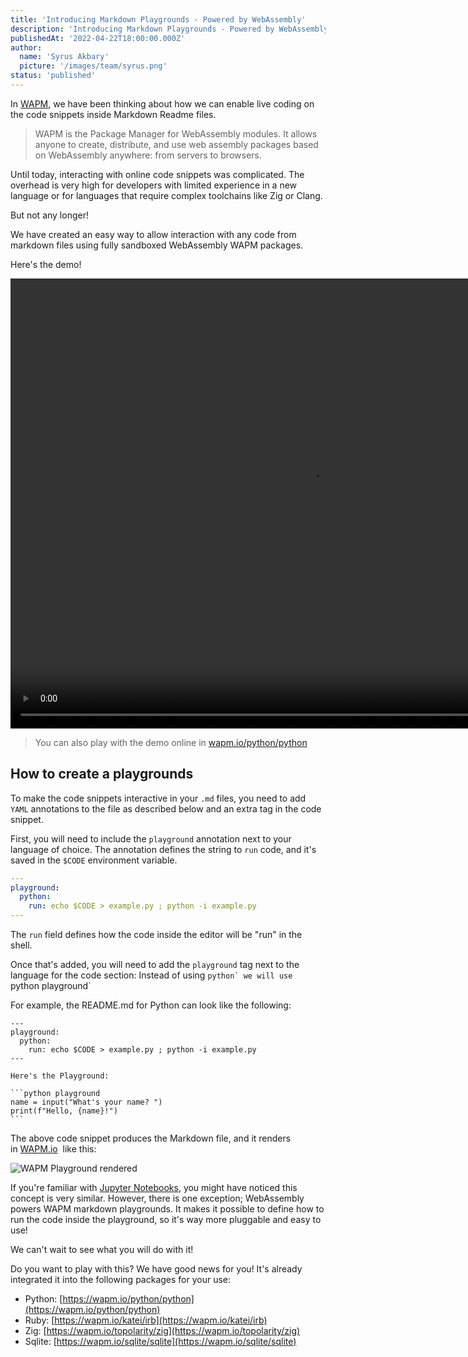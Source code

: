 ```yaml
---
title: 'Introducing Markdown Playgrounds - Powered by WebAssembly'
description: 'Introducing Markdown Playgrounds - Powered by WebAssembly'
publishedAt: '2022-04-22T18:00:00.000Z'
author:
  name: 'Syrus Akbary'
  picture: '/images/team/syrus.png'
status: 'published'
---
```


In [WAPM](https://wapm.io/), we have been thinking about how we can enable live coding on the code snippets inside Markdown Readme files.

> WAPM is the Package Manager for WebAssembly modules. It allows anyone to create, distribute, and use web assembly packages based on WebAssembly anywhere: from servers to browsers.

Until today, interacting with online code snippets was complicated. The overhead is very high for developers with limited experience in a new language or for languages that require complex toolchains like Zig or Clang.

But not any longer!

We have created an easy way to allow interaction with any code from markdown files using fully sandboxed WebAssembly WAPM packages.

Here's the demo!

<video width="960" height="720" controls preload="auto" autoplay loop muted>
  <source src="/images/blog/wapm-playground.mp4" type="video/mp4">
  <source src="/images/blog/wapm-playground.mov" type="video/quicktime">
</video>

> You can also play with the demo online in [wapm.io/python/python](https://wapm.io/python/python)

## How to create a playgrounds

To make the code snippets interactive in your `.md` files, you need to add `YAML` annotations to the file as described below and an extra tag in the code snippet.

First, you will need to include the `playground` annotation next to your language of choice. The annotation defines the string to `run` code, and it's saved in the `$CODE` environment variable.

```yaml
---
playground:
  python:
    run: echo $CODE > example.py ; python -i example.py
---

```

The `run` field defines how the code inside the editor will be "run" in the shell.

Once that's added, you will need to add the `playground` tag next to the language for the code section: Instead of using `` python` we will use  ``python playground`

For example, the README.md for Python can look like the following:

<pre>
<code class="hljs language-markdown">---
playground:
  python:
    run: echo $CODE > example.py ; python -i example.py
---

Here's the Playground:

```python playground
name = input("What's your name? ")
print(f"Hello, {name}!")
```</code>
</pre>

The above code snippet produces the Markdown file, and it renders in [WAPM.io](http://wapm.io/)
 like this:

![WAPM Playground rendered](/images/blog/wapm-playground-rendered.png)

If you're familiar with [Jupyter Notebooks](https://jupyter.org/), you might have noticed this concept is very similar. However, there is one exception; WebAssembly powers WAPM markdown playgrounds. It makes it possible to define how to run the code inside the playground, so it's way more pluggable and easy to use!

We can't wait to see what you will do with it!

Do you want to play with this? We have good news for you! It's already integrated it into the following packages for your use:

- Python: [https://wapm.io/python/python](https://wapm.io/python/python)
- Ruby: [https://wapm.io/katei/irb](https://wapm.io/katei/irb)
- Zig: [https://wapm.io/topolarity/zig](https://wapm.io/topolarity/zig)
- Sqlite: [https://wapm.io/sqlite/sqlite](https://wapm.io/sqlite/sqlite)
